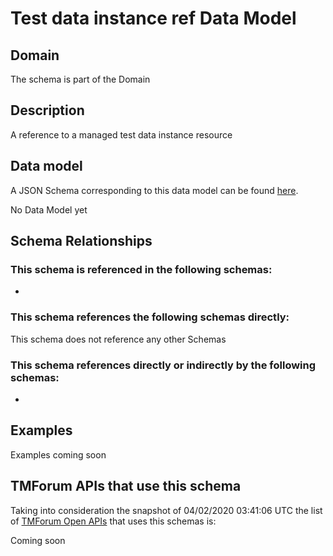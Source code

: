 # Test data instance ref Data Model

## Domain

The  schema is part of the  Domain

## Description

A reference to a managed test data instance resource

## Data model

A JSON Schema corresponding to this data model can be found
[here](https://github.com/tmforum-rand/schemas/blob/candidates/Common/TestDataInstanceRef.schema.json).

No Data Model yet

## Schema Relationships

### This schema is referenced in the following schemas:

-

### This schema references the following schemas directly:

This schema does not reference any other Schemas

### This schema references directly or indirectly by the following schemas:

-



## Examples

Examples coming soon

## TMForum APIs that use this schema

Taking into consideration the snapshot of 04/02/2020 03:41:06 UTC the list of [TMForum Open APIs](https://www.tmforum.org/open-apis/) that uses this schemas is:

Coming soon
